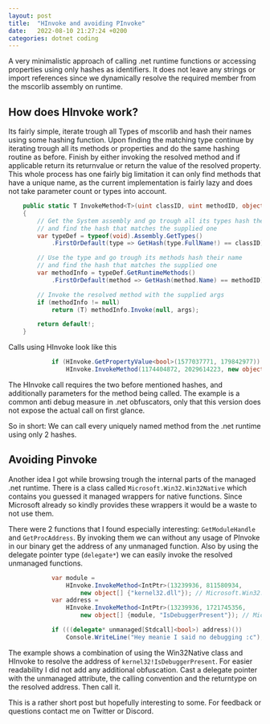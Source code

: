 ```yaml
---
layout: post
title:  "HInvoke and avoiding PInvoke"
date:   2022-08-10 21:27:24 +0200
categories: dotnet coding
---
```


A very minimalistic approach of calling .net runtime functions or accessing properties using only hashes as identifiers. It does not leave any strings or import references since we dynamically resolve the required member from the mscorlib assembly on runtime.

## How does HInvoke work?

Its fairly simple, iterate trough all Types of mscorlib and hash their names using some hashing function.  Upon finding the matching type continue by iterating trough all its methods or properties and do the same hashing routine as before. Finish by either invoking the resolved method and if applicable return its returnvalue or return the value of the resolved property. This whole process has one fairly big limitation it can only find methods that have a unique name, as the current implementation is fairly lazy and does not take parameter count or types into account.

```csharp
    public static T InvokeMethod<T>(uint classID, uint methodID, object[]? args = null)
    {
        // Get the System assembly and go trough all its types hash their name
        // and find the hash that matches the supplied one
        var typeDef = typeof(void).Assembly.GetTypes()
            .FirstOrDefault(type => GetHash(type.FullName!) == classID);

        // Use the type and go trough its methods hash their name
        // and find the hash that matches the supplied one
        var methodInfo = typeDef.GetRuntimeMethods()
            .FirstOrDefault(method => GetHash(method.Name) == methodID);

        // Invoke the resolved method with the supplied args
        if (methodInfo != null)
            return (T) methodInfo.Invoke(null, args);

        return default!;
    }
```

Calls using HInvoke look like this
```csharp
            if (HInvoke.GetPropertyValue<bool>(1577037771, 179842977)) // System.Diagnostics.Debugger.IsAttached
                HInvoke.InvokeMethod(1174404872, 2029614223, new object[] {0}); // System.Environment.Exit(0)
```

The HInvoke call requires the two before mentioned hashes, and additionally parameters for the method being called. The example is a common anti debug measure in .net obfuscators, only that this version does not expose the actual call on first glance.

So in short: We can call every uniquely named method from the .net runtime using only 2 hashes.



## Avoiding Pinvoke

Another idea I got while browsing trough the internal parts of the managed .net runtime. There is a class called `Microsoft.Win32.Win32Native` which contains you guessed it managed wrappers for native functions. Since Microsoft already so kindly provides these wrappers it would be a waste to not use them. 

There were 2 functions that I found especially interesting: `GetModuleHandle` and `GetProcAddress`. By invoking them we can without any usage of PInvoke in our binary get the address of any unmanaged function. Also by using the  delegate pointer type (`delegate*`) we can easily invoke the resolved unmanaged functions.

```csharp
            var module =
                HInvoke.InvokeMethod<IntPtr>(13239936, 811580934,
                    new object[] {"kernel32.dll"}); // Microsoft.Win32.Win32Native.GetMethodHandle
            var address =
                HInvoke.InvokeMethod<IntPtr>(13239936, 1721745356,
                    new object[] {module, "IsDebuggerPresent"}); // Microsoft.Win32.Win32Native.GetProcAddress

            if (((delegate* unmanaged[Stdcall]<bool>) address)())
                Console.WriteLine("Hey meanie I said no debugging :c");
```

The example shows a combination of using the Win32Native class and HInvoke to resolve the address of `kernel32!IsDebuggerPresent`. For easier readability I did not add any additional obfuscation. Cast a delegate pointer with the unmanaged attribute, the calling convention and the returntype on the resolved address. Then call it.

This is a rather short post but hopefully interesting to some. For feedback or questions contact me on Twitter or Discord.